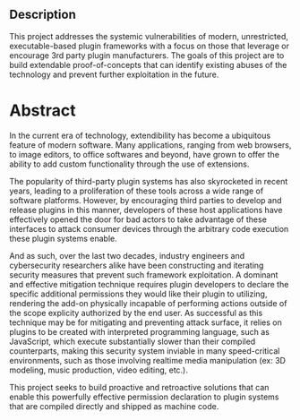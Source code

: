 
## Description
This project addresses the systemic vulnerabilities of modern, unrestricted, executable-based plugin frameworks with a focus on those that leverage or encourage 3rd party plugin manufacturers. The goals of this project are to build extendable proof-of-concepts that can identify existing abuses of the technology and prevent further exploitation in the future.

# Abstract

In the current era of technology, extendibility has become a ubiquitous feature of modern software. Many applications, ranging from web browsers, to image editors, to office softwares and beyond, have grown to offer the ability to add custom functionality through the use of extensions.

The popularity of third-party plugin systems has also skyrocketed in recent years, leading to a proliferation of these tools across a wide range of software platforms. However, by encouraging third parties to develop and release plugins in this manner, developers of these host applications have effectively opened the door for bad actors to take advantage of these interfaces to attack consumer devices through the arbitrary code execution these plugin systems enable.

And as such, over the last two decades, industry engineers and cybersecurity researchers alike have been constructing and iterating security measures that prevent such framework exploitation. A dominant and effective mitigation technique requires plugin developers to declare the specific additional permissions they would like their plugin to utilizing, rendering the add-on physically incapable of performing actions outside of the scope explicity authorized by the end user. As successful as this technique may be for mitigating and preventing attack surface, it relies on plugins to be created with interpreted programming language, such as JavaScript, which execute substantially slower than their compiled counterparts, making this security system inviable in many speed-critical environments, such as those involving realtime media manipulation (ex: 3D modeling, music production, video editing, etc.).

This project seeks to build proactive and retroactive solutions that can enable this powerfully effective permission declaration to plugin systems that are compiled directly and shipped as machine code.
